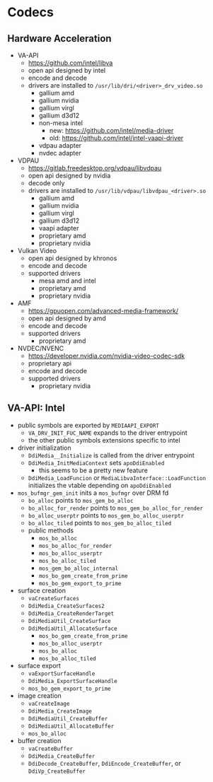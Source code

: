 Codecs
======

## Hardware Acceleration

- VA-API
  - <https://github.com/intel/libva>
  - open api designed by intel
  - encode and decode
  - drivers are installed to `/usr/lib/dri/<driver>_drv_video.so`
    - gallium amd
    - gallium nvidia
    - gallium virgl
    - gallium d3d12
    - non-mesa intel
      - new: <https://github.com/intel/media-driver>
      - old: <https://github.com/intel/intel-vaapi-driver>
    - vdpau adapter
    - nvdec adapter
- VDPAU
  - <https://gitlab.freedesktop.org/vdpau/libvdpau>
  - open api designed by nvidia
  - decode only
  - drivers are installed to `/usr/lib/vdpau/libvdpau_<driver>.so`
    - gallium amd
    - gallium nvidia
    - gallium virgl
    - gallium d3d12
    - vaapi adapter
    - proprietary amd
    - proprietary nvidia
- Vulkan Video
  - open api designed by khronos
  - encode and decode
  - supported drivers
    - mesa amd and intel
    - proprietary amd
    - proprietary nvidia
- AMF
  - <https://gpuopen.com/advanced-media-framework/>
  - open api designed by amd
  - encode and decode
  - supported drivers
    - proprietary amd
- NVDEC/NVENC
  - <https://developer.nvidia.com/nvidia-video-codec-sdk>
  - proprietary api
  - encode and decode
  - supported drivers
    - proprietary nvidia

## VA-API: Intel

- public symbols are exported by `MEDIAAPI_EXPORT`
  - `VA_DRV_INIT_FUC_NAME` expands to the driver entrypoint
  - the other public symbols extensions specific to intel
- driver initialization
  - `DdiMedia__Initialize` is called from the driver entrypoint
  - `DdiMedia_InitMediaContext` sets `apoDdiEnabled`
    - this seems to be a pretty new feature
  - `DdiMedia_LoadFuncion` or `MediaLibvaInterface::LoadFunction` initializes
    the vtable depending on `apoDdiEnabled`
- `mos_bufmgr_gem_init` inits a `mos_bufmgr` over DRM fd
  - `bo_alloc` points to `mos_gem_bo_alloc`
  - `bo_alloc_for_render` points to `mos_gem_bo_alloc_for_render`
  - `bo_alloc_userptr` points to `mos_gem_bo_alloc_userptr`
  - `bo_alloc_tiled` points to `mos_gem_bo_alloc_tiled`
  - public methods
    - `mos_bo_alloc`
    - `mos_bo_alloc_for_render`
    - `mos_bo_alloc_userptr`
    - `mos_bo_alloc_tiled`
    - `mos_gem_bo_alloc_internal`
    - `mos_bo_gem_create_from_prime`
    - `mos_bo_gem_export_to_prime`
- surface creation
  - `vaCreateSurfaces`
  - `DdiMedia_CreateSurfaces2`
  - `DdiMedia_CreateRenderTarget`
  - `DdiMediaUtil_CreateSurface`
  - `DdiMediaUtil_AllocateSurface`
    - `mos_bo_gem_create_from_prime`
    - `mos_bo_alloc_userptr`
    - `mos_bo_alloc`
    - `mos_bo_alloc_tiled`
- surface export
  - `vaExportSurfaceHandle`
  - `DdiMedia_ExportSurfaceHandle`
  - `mos_bo_gem_export_to_prime`
- image creation
  - `vaCreateImage`
  - `DdiMedia_CreateImage`
  - `DdiMediaUtil_CreateBuffer`
  - `DdiMediaUtil_AllocateBuffer`
  - `mos_bo_alloc`
- buffer creation
  - `vaCreateBuffer`
  - `DdiMedia_CreateBuffer`
  - `DdiDecode_CreateBuffer`, `DdiEncode_CreateBuffer`, or
    `DdiVp_CreateBuffer`
